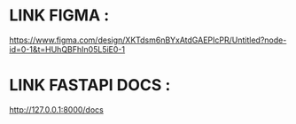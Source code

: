# LINK FIGMA :
https://www.figma.com/design/XKTdsm6nBYxAtdGAEPIcPR/Untitled?node-id=0-1&t=HUhQBFhIn05L5iE0-1

# LINK FASTAPI DOCS :
http://127.0.0.1:8000/docs
